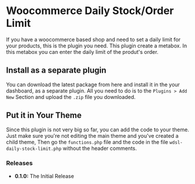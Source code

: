 # Woocommerce Daily Stock/Order Limit 

If you have a woocommerce based shop and need to set a daily limit for your products, this is the plugin you need. 
This plugin create a metabox. In this metabox you can enter the daily limit of the produt's order.

## Install as a separate plugin 

You can download the latest package from here and install it in the your dashboard, as a separate plugin. 
All you need to do is to the `Plugins > Add New` Section and upload the `.zip` file you downloaded. 

## Put it in Your Theme 
Since this plugin is not very big so far, you can add the code to your theme. Just make sure you're not editing the main theme and you've created a child theme, Then go the `functions.php` file and the code in the file `wdsl-daily-stock-limit.php` without the header comments. 

### Releases 
 - **0.1.0:** The Initial Release 

